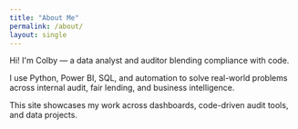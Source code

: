 ```yaml
---
title: "About Me"
permalink: /about/
layout: single
---
```


Hi! I'm Colby — a data analyst and auditor blending compliance with code.

I use Python, Power BI, SQL, and automation to solve real-world problems across internal audit, fair lending, and business intelligence.

This site showcases my work across dashboards, code-driven audit tools, and data projects.
